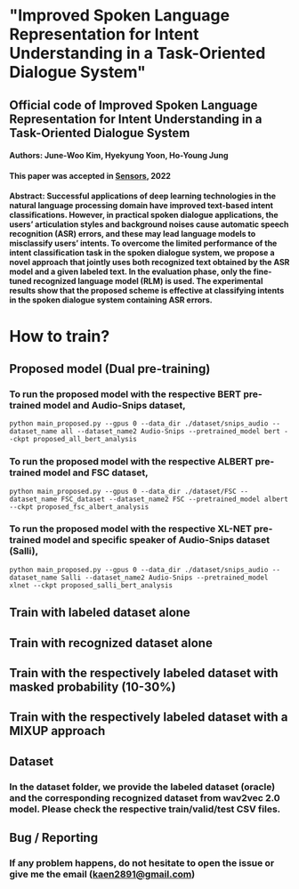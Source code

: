 # "Improved Spoken Language Representation for Intent Understanding in a Task-Oriented Dialogue System"
## Official code of Improved Spoken Language Representation for Intent Understanding in a Task-Oriented Dialogue System

#### Authors: June-Woo Kim, Hyekyung Yoon, Ho-Young Jung
#### This paper was accepted in [Sensors](https://www.mdpi.com/1424-8220/22/4/1509), 2022
#### Abstract: Successful applications of deep learning technologies in the natural language processing domain have improved text-based intent classifications. However, in practical spoken dialogue applications, the users’ articulation styles and background noises cause automatic speech recognition (ASR) errors, and these may lead language models to misclassify users’ intents. To overcome the limited performance of the intent classification task in the spoken dialogue system, we propose a novel approach that jointly uses both recognized text obtained by the ASR model and a given labeled text. In the evaluation phase, only the fine-tuned recognized language model (RLM) is used. The experimental results show that the proposed scheme is effective at classifying intents in the spoken dialogue system containing ASR errors.

# How to train?
## Proposed model (Dual pre-training)
### To run the proposed model with the respective BERT pre-trained model and Audio-Snips dataset,
`python main_proposed.py --gpus 0 --data_dir ./dataset/snips_audio --dataset_name all --dataset_name2 Audio-Snips --pretrained_model bert --ckpt proposed_all_bert_analysis`

### To run the proposed model with the respective ALBERT pre-trained model and FSC dataset,
`python main_proposed.py --gpus 0 --data_dir ./dataset/FSC --dataset_name FSC_dataset --dataset_name2 FSC --pretrained_model albert --ckpt proposed_fsc_albert_analysis`

### To run the proposed model with the respective XL-NET pre-trained model and specific speaker of Audio-Snips dataset (Salli),
`python main_proposed.py --gpus 0 --data_dir ./dataset/snips_audio --dataset_name Salli --dataset_name2 Audio-Snips --pretrained_model xlnet --ckpt proposed_salli_bert_analysis`

## Train with labeled dataset alone

## Train with recognized dataset alone

## Train with the respectively labeled dataset with masked probability (10-30%)

## Train with the respectively labeled dataset with a MIXUP approach


## Dataset
### In the dataset folder, we provide the labeled dataset (oracle) and the corresponding recognized dataset from wav2vec 2.0 model. Please check the respective train/valid/test CSV files.

## Bug / Reporting
### If any problem happens, do not hesitate to open the issue or give me the email (kaen2891@gmail.com)

 
